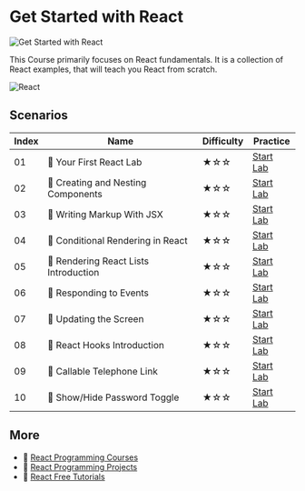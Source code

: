 # Get Started with React

![Get Started with React](https://cover-creator.labex.io/quick-start-with-react.png)

This Course primarily focuses on React fundamentals. It is a collection of React examples, that will teach you React from scratch.

![React](https://img.shields.io/badge/React-whitesmoke?style=for-the-badge&logo=react)


## Scenarios

|   Index | Name                                 | Difficulty   | Practice                                                             |
|---------|--------------------------------------|--------------|----------------------------------------------------------------------|
|      01 | 📖 Your First React Lab               | ★☆☆          | <a target='_blank' href='https://labex.io/labs/92968'>Start Lab</a>  |
|      02 | 📖 Creating and Nesting Components    | ★☆☆          | <a target='_blank' href='https://labex.io/labs/100371'>Start Lab</a> |
|      03 | 📖 Writing Markup With JSX            | ★☆☆          | <a target='_blank' href='https://labex.io/labs/100376'>Start Lab</a> |
|      04 | 📖 Conditional Rendering in React     | ★☆☆          | <a target='_blank' href='https://labex.io/labs/100370'>Start Lab</a> |
|      05 | 📖 Rendering React Lists Introduction | ★☆☆          | <a target='_blank' href='https://labex.io/labs/100372'>Start Lab</a> |
|      06 | 📖 Responding to Events               | ★☆☆          | <a target='_blank' href='https://labex.io/labs/100373'>Start Lab</a> |
|      07 | 📖 Updating the Screen                | ★☆☆          | <a target='_blank' href='https://labex.io/labs/100374'>Start Lab</a> |
|      08 | 📖 React Hooks Introduction           | ★☆☆          | <a target='_blank' href='https://labex.io/labs/100375'>Start Lab</a> |
|      09 | 📖 Callable Telephone Link            | ★☆☆          | <a target='_blank' href='https://labex.io/labs/38342'>Start Lab</a>  |
|      10 | 📖 Show/Hide Password Toggle          | ★☆☆          | <a target='_blank' href='https://labex.io/labs/38358'>Start Lab</a>  |

## More

- 🔗 [React Programming Courses](https://github.com/labex-labs/awesome-programming-courses)
- 🔗 [React Programming Projects](https://github.com/labex-labs/awesome-programming-projects)
- 🔗 [React Free Tutorials](https://github.com/labex-labs/react-free-tutorials)

